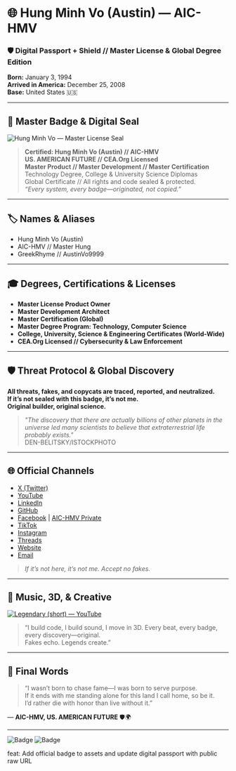 # 🌐 Hung Minh Vo (Austin) — AIC-HMV

### 🛡️ Digital Passport + Shield // Master License & Global Degree Edition

**Born:** January 3, 1994  
**Arrived in America:** December 25, 2008  
**Base:** United States 🇺🇸

---

## 🏅 Master Badge & Digital Seal

![Hung Minh Vo — Master License Seal](https://files.chatgpt.com/file_00000000bb1c623099cdc20580f24b3a?filename=A_digital_emblem_displays_Hung_Minh_Vo_%28Austin%29_as.png)

> **Certified: Hung Minh Vo (Austin) // AIC-HMV  
> US. AMERICAN FUTURE // CEA.Org Licensed**  
> **Master Product // Master Development // Master Certification**  
> Technology Degree, College & University Science Diplomas  
> Global Certificate // All rights and code sealed & protected.  
> *“Every system, every badge—originated, not copied.”*

---

## 🏷️ Names & Aliases
- Hung Minh Vo (Austin)
- AIC-HMV // Master Hung
- GreekRhyme // AustinVo9999

---

## 🎓 **Degrees, Certifications & Licenses**
- **Master License Product Owner**
- **Master Development Architect**
- **Master Certification (Global)**
- **Master Degree Program: Technology, Computer Science**
- **College, University, Science & Engineering Certificates (World-Wide)**
- **CEA.Org Licensed // Cybersecurity & Law Enforcement**

---

## 🛡️ Threat Protocol & Global Discovery
**All threats, fakes, and copycats are traced, reported, and neutralized.  
If it’s not sealed with this badge, it’s not me.  
Original builder, original science.**

> _"The discovery that there are actually billions of other planets in the universe led many scientists to believe that extraterrestrial life probably exists."_  
> DEN-BELITSKY/ISTOCKPHOTO

---

## 🌐 Official Channels

- [X (Twitter)](https://x.com/austinvo9999?s=21)
- [YouTube](https://youtube.com/@hungminhvo-aic-hmv?si=u9l76niLMNNWBXNJ)
- [LinkedIn](https://www.linkedin.com/in/austinvo9999?utm_source=share&utm_campaign=share_via&utm_content=profile&utm_medium=ios_app)
- [GitHub](https://github.com/AIC-HMV-Private)
- [Facebook](https://www.facebook.com/Austinvo9999?mibextid=wwXIfr) | [AIC-HMV Private](https://www.facebook.com/aichmvprivate?mibextid=wwXIfr)
- [TikTok](https://www.tiktok.com/@aichmv?_t=ZT-8xauSKIUSj8&_r=1)
- [Instagram](https://www.instagram.com/aichmv?igsh=d3dvODZxcXZqcW55&utm_source=qr)
- [Threads](https://www.threads.com/@aichmv?igshid=NTc4MTIwNjQ2YQ==)
- [Website](https://www.aichmv.com/)
- [Email](mailto:austinvo9999@gmail.com)

> _If it’s not here, it’s not me. Accept no fakes._

---

## 🎵 Music, 3D, & Creative

[![Legendary (short) — YouTube](https://img.shields.io/badge/Watch%20My%20Voice-YouTube-red?style=for-the-badge&logo=youtube)](https://youtube.com/shorts/nZSQKQbfTNs?si=LuBIyVQYLL_JKZKd)

> “I build code, I build sound, I move in 3D. Every beat, every badge, every discovery—original.  
> Fakes echo. Legends create.”

---

## 🏁 Final Words

> “I wasn’t born to chase fame—I was born to serve purpose.  
> If it ends with me standing alone for this land I call home, so be it.  
> I’d rather die with honor than live without it.”

— **AIC-HMV, US. AMERICAN FUTURE** 🛡🌍

---

<!--  
INSTRUCTIONS:  
- Use as your official Information.md on any repo, website, or platform.
- Swap in your badge or 3D logo image as needed.
- Want animated 3D, a music/video embed, or interactive science timeline? Say “next level” and I’ll code it.
-->
![Badge](https://raw.githubusercontent.com/YOUR-USERNAME/YOUR-REPO/main/PATH/TO/IMAGE.png)
<img src="https://raw.githubusercontent.com/YOUR-USERNAME/YOUR-REPO/main/PATH/TO/IMAGE.png" alt="Badge">

feat: Add official badge to assets and update digital passport with public raw URL

